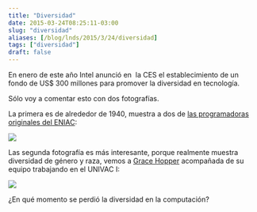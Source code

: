 ```yaml
---
title: "Diversidad"
date: 2015-03-24T08:25:11-03:00
slug: "diversidad"
aliases: [/blog/lnds/2015/3/24/diversidad]
tags: ["diversidad"]
draft: false
---
```


En enero de este año Intel anunció en  la CES el establecimiento de un
fondo de US\$ 300 millones para promover la diversidad en tecnología.

Sólo voy a comentar esto con dos fotografías.

La primera es de alrededor de 1940, muestra a dos de 
[las programadoras originales del ENIAC](/blog/2010/08/las-programadoras-del-eniac.html):

![](http://d2dspjyoh5c79p.cloudfront.net/f688fc7a-d295-11e4-b8cf-a5fa7563263c-aa9f18b7)

Las segunda fotografía es más interesante, porque realmente muestra
diversidad de género y raza, vemos a [Grace
Hopper](http://en.wikipedia.org/wiki/Grace_Hopper) acompañada de su
equipo trabajando en el UNIVAC I:

![](http://d2dspjyoh5c79p.cloudfront.net/7b0882eb-d296-11e4-b8cf-a5fa7563263c-aa9f18b7)

¿En qué momento se perdió la diversidad en la computación?
